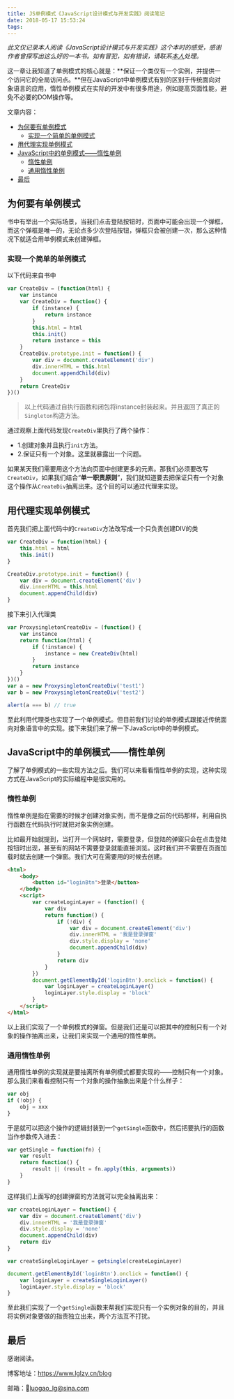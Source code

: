 ```yaml
---
title: JS单例模式《JavaScript设计模式与开发实践》阅读笔记
date: 2018-05-17 15:53:24
tags:
---
```

*此文仅记录本人阅读《JavaScript设计模式与开发实践》这个本时的感受，感谢作者曾探写出这么好的一本书。如有冒犯，如有错误，请联系[本人](mailto:luogao_lg@sina.com)处理。*

这一章让我知道了单例模式的核心就是：**保证一个类仅有一个实例，并提供一个访问它的全局访问点。**但在JavaScript中单例模式有别的区别于传统面向对象语言的应用，惰性单例模式在实际的开发中有很多用途，例如提高页面性能，避免不必要的DOM操作等。

<!-- more -->

文章内容：
- [为何要有单例模式](#为何要有单例模式)
  - [实现一个简单的单例模式](#实现一个简单的单例模式)
- [用代理实现单例模式](#用代理实现单例模式)
- [JavaScript中的单例模式——惰性单例](#JavaScript中的单例模式——惰性单例)
  - [惰性单例](#惰性单例)
  - [通用惰性单例](#通用惰性单例)
- [最后](#最后)

## 为何要有单例模式

书中有举出一个实际场景，当我们点击登陆按钮时，页面中可能会出现一个弹框，而这个弹框是唯一的，无论点多少次登陆按钮，弹框只会被创建一次，那么这种情况下就适合用单例模式来创建弹框。

### 实现一个简单的单例模式

以下代码来自书中

```javascript
var CreateDiv = (function(html) {
    var instance
    var CreateDiv = function() {
        if (instance) {
            return instance
        }
        this.html = html
        this.init()
        return instance = this
    }
    CreateDiv.prototype.init = function() {
        var div = document.createElement('div')
        div.innerHTML = this.html
        document.appendChild(div)
    }
    return CreateDiv
})()
```

> 以上代码通过自执行函数和闭包将instance封装起来。并且返回了真正的`Singleton`构造方法。

通过观察上面代码发现`CreateDiv`里执行了两个操作：

- 1.创建对象并且执行`init`方法。
- 2.保证只有一个对象。这里就暴露出一个问题。

如果某天我们需要用这个方法向页面中创建更多的元素。那我们必须要改写`CreateDiv`，如果我们结合“**单一职责原则**”，我们就知道要去把保证只有一个对象这个操作从`CreateDiv`抽离出来。这个目的可以通过代理来实现。

## 用代理实现单例模式

首先我们把上面代码中的`CreateDiv`方法改写成一个只负责创建DIV的类

```javascript
var CreateDiv = function(html) {
    this.html = html
    this.init()
}

CreateDiv.prototype.init = function() {
    var div = document.createElement('div')
    div.innerHTML = this.html
    document.appendChild(div)
}
```

接下来引入代理类

```javascript
var ProxysingletonCreateDiv = (function() {
    var instance
    return function(html) {
        if (!instance) {
            instance = new CreateDiv(html)
        }
        return instance
    }
})()
var a = new ProxysingletonCreateDiv('test1')
var b = new ProxysingletonCreateDiv('test2')

alert(a === b) // true
```

至此利用代理类也实现了一个单例模式。但目前我们讨论的单例模式跟接近传统面向对象语言中的实现。接下来我们来了解一下JavaScript中的单例模式。

## JavaScript中的单例模式——惰性单例

了解了单例模式的一些实现方法之后。我们可以来看看惰性单例的实现，这种实现方式在JavaScript的实际编程中是很实用的。

### 惰性单例

惰性单例是指在需要的时候才创建对象实例，而不是像之前的代码那样，利用自执行函数在代码执行时就把对象实例创建。

比如最开始就提到，当打开一个网站时，需要登录，但登陆的弹窗只会在点击登陆按钮时出现，甚至有的网站不需要登录就能直接浏览。这时我们并不需要在页面加载时就去创建一个弹窗。我们大可在需要用的时候去创建。

```html
<html>
    <body>
        <button id="loginBtn">登录</button>
    </body>
    <script>
        var createLoginLayer = (function() {
            var div
            return function() {
                if (!div) {
                    var div = document.createElement('div')
                    div.innerHTML = '我是登录弹窗'
                    div.style.display = 'none'
                    document.appendChild(div)
                }
                return div
            }
        })
        document.getElementById('loginBtn').onclick = function() {
            var loginLayer = createLoginLayer()
            loginLayer.style.display = 'block'
        }
    </script>
</html>
```

以上我们实现了一个单例模式的弹窗。但是我们还是可以把其中的控制只有一个对象的操作抽离出来，让我们来实现一个通用的惰性单例。

### 通用惰性单例

通用惰性单例的实现就是要抽离所有单例模式都要实现的——控制只有一个对象。那么我们来看看控制只有一个对象的操作抽象出来是个什么样子：

```javascript
var obj 
if (!obj) {
    obj = xxx
}
```

于是就可以把这个操作的逻辑封装到一个`getSingle`函数中，然后把要执行的函数当作参数传入进去：

```javascript
var getSingle = function(fn) {
    var result
    return function() {
        result || (result = fn.apply(this, arguments))
    }
}
```

这样我们上面写的创建弹窗的方法就可以完全抽离出来：

```javascript
var createLoginLayer = function() {
    var div = document.createElement('div')
    div.innerHTML = '我是登录弹窗'
    div.style.display = 'none'
    document.appendChild(div)
    return div
}

var createSingleLoginLayer = getsingle(createLoginLayer)

document.getElementById('loginBtn').onclick = function() {
    var loginLayer = createSingleLoginLayer()
    loginLayer.style.display = 'block'
}
```

至此我们实现了一个`getSingle`函数来帮我们实现只有一个实例对象的目的，并且将实例对象要做的指责独立出来，两个方法互不打扰。

## 最后

感谢阅读。

博客地址：https://www.lglzy.cn/blog

邮箱：luogao_lg@sina.com